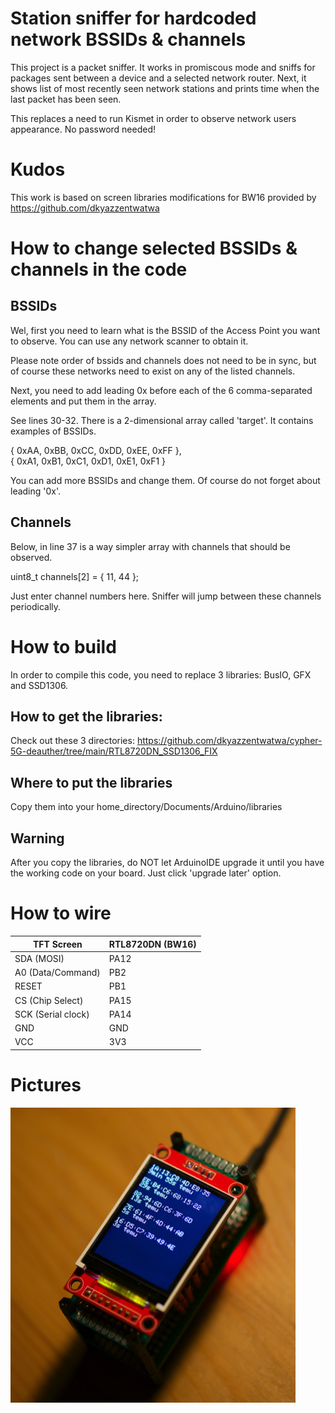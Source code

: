 # Station sniffer for hardcoded network BSSIDs & channels
This project is a packet sniffer. It works in promiscous mode and sniffs for packages sent between a device and a selected network router. 
Next, it shows list of most recently seen network stations and prints time when the last packet has been seen.


This replaces a need to run Kismet in order to observe network users appearance. No password needed!

# Kudos
This work is based on screen libraries modifications for BW16 provided by 
https://github.com/dkyazzentwatwa


# How to change selected BSSIDs & channels in the code
## BSSIDs
Wel, first you need to learn what is the BSSID of the Access Point you want to observe. You can use any network scanner to obtain it.

Please note order of bssids and channels does not need to be in sync, but of course these networks need to exist on any of the listed channels. 

Next, you need to add leading 0x before each of the 6 comma-separated elements and put them in the array.

See lines 30-32. There is a 2-dimensional array called 'target'. It contains examples of BSSIDs.
 
  { 0xAA, 0xBB, 0xCC, 0xDD, 0xEE, 0xFF },  
  { 0xA1, 0xB1, 0xC1, 0xD1, 0xE1, 0xF1 }

You can add more BSSIDs and change them. Of course do not forget about leading '0x'.

## Channels
Below, in line 37 is a way simpler array with channels that should be observed. 

uint8_t channels[2] = { 11, 44 };

Just enter channel numbers here. Sniffer will jump between these channels periodically.

# How to build
In order to compile this code, you need to replace 3 libraries: BusIO, GFX and SSD1306.
## How to get the libraries:
Check out these 3 directories:
https://github.com/dkyazzentwatwa/cypher-5G-deauther/tree/main/RTL8720DN_SSD1306_FIX 
## Where to put the libraries
Copy them into your home_directory/Documents/Arduino/libraries

## Warning 
After you copy the libraries, do NOT let ArduinoIDE upgrade it until you have the working code on your board. Just click 'upgrade later' option.

# How to wire
| TFT Screen        | RTL8720DN (BW16) |
|-------------------|------|
| SDA (MOSI)       | PA12 |
| A0 (Data/Command)| PB2  |
| RESET            | PB1  |
| CS (Chip Select) | PA15 |
| SCK (Serial clock)| PA14 |
| GND              | GND  |
| VCC              | 3V3  |

# Pictures

![Sniffer](sniffer.jpg)